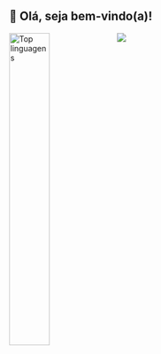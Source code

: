 ## 👋 Olá, seja bem-vindo(a)!

<img src="https://github-readme-stats.vercel.app/api?username=GMendes18&show_icons=true&include_all_commits=true&theme=tokyonight" /> <img alt="Top linguagens" align="left" width="38%" src="https://github-readme-stats.vercel.app/api/top-langs/?username=GMendes18&layout=compact&theme=tokyonight" />




